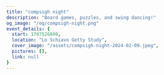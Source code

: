 ```yaml
---
title: "compsigh night"
description: "Board games, puzzles, and swing dancing!"
og_image: "/og/compsigh-night.png"
event_details: {
  start: 1707526800,
  location: "Lo Schiavo Getty Study",
  cover_image: "/assets/compsigh-night-2024-02-09.jpeg",
  pictures: [],
  link: null
}
---
```

